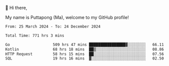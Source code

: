 👋 Hi there,

My name is Puttapong (Ma), welcome to my GitHub profile!

<!--START_SECTION:waka-->

```txt
From: 25 March 2024 - To: 24 December 2024

Total Time: 771 hrs 3 mins

Go                   509 hrs 47 mins ████████████████▓░░░░░░░░   66.11 %
Kotlin               68 hrs 18 mins  ██▒░░░░░░░░░░░░░░░░░░░░░░   08.86 %
HTTP Request         58 hrs 15 mins  ██░░░░░░░░░░░░░░░░░░░░░░░   07.56 %
SQL                  19 hrs 16 mins  ▓░░░░░░░░░░░░░░░░░░░░░░░░   02.50 %
```

<!--END_SECTION:waka-->

